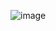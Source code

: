 ![image](https://github.com/ThienLuong1101/portfolio/assets/117525299/884a0944-9982-4269-acac-b235fb016dec)
